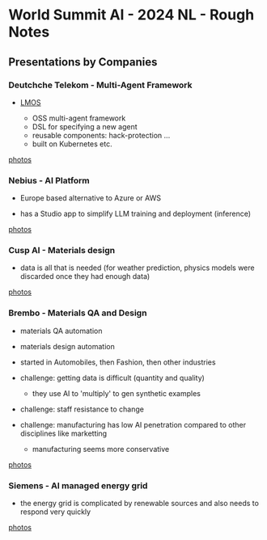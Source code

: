 # World Summit AI - 2024 NL - Rough Notes

## Presentations by Companies

### Deutchche Telekom - Multi-Agent Framework

- [LMOS](https://lmos-ai.org/)

  - OSS multi-agent framework
  - DSL for specifying a new agent
  - reusable components: hack-protection ...
  - built on Kubernetes etc.

[photos](./images/multi-agents--deutsche-telekom/)

### Nebius - AI Platform

- Europe based alternative to Azure or AWS

- has a Studio app to simplify LLM training and deployment (inference)

[photos](./images/ai-platform--nebius/)

### Cusp AI - Materials design

- data is all that is needed (for weather prediction, physics models were discarded once they had enough data)

[photos](./images/materials--cuspAI/)

### Brembo - Materials QA and Design

- materials QA automation
- materials design automation

- started in Automobiles, then Fashion, then other industries

- challenge: getting data is difficult (quantity and quality)
  - they use AI to 'multiply' to gen synthetic examples

- challenge: staff resistance to change

- challenge: manufacturing has low AI penetration compared to other disciplines like marketting
  - manufacturing seems more conservative

[photos](./images/materials-brembo/)

### Siemens - AI managed energy grid

- the energy grid is complicated by renewable sources and also needs to respond very quickly

[photos](./images/ai-energy-grid--siemens-energy/)
